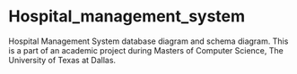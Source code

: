 # Hospital_management_system
Hospital Management System database diagram and schema diagram. This is a part of an academic project during Masters of Computer Science,
The University of Texas at Dallas.

